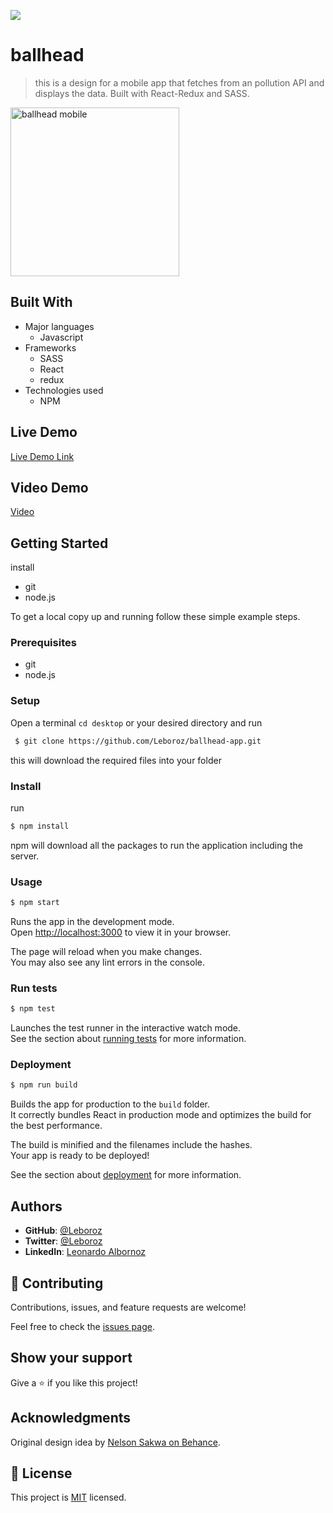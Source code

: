 ![](https://img.shields.io/badge/Microverse-blueviolet)

# ballhead

> this is a design for a mobile app that fetches from an pollution API and displays the data. Built with React-Redux and SASS.

<img src="./src/assets/images/mobile.gif" alt="ballhead mobile" width=270/>

## Built With

- Major languages
  - Javascript
- Frameworks
  - SASS
  - React
  - redux
- Technologies used
  - NPM

## Live Demo

[Live Demo Link](https://leboroz-ballhead.netlify.app)

## Video Demo

[Video](https://www.loom.com/share/4e6bfba217324455a3119d4c785ea544)


## Getting Started

install
- git
- node.js

To get a local copy up and running follow these simple example steps.

### Prerequisites
- git
- node.js
### Setup
Open a terminal `cd desktop` or your desired directory and run 
```bash
 $ git clone https://github.com/Leboroz/ballhead-app.git 
 ```
 this will download the required files into your folder

### Install

run
```bash
$ npm install
```
npm will download all the packages to run the application including the server.
### Usage
```bash
$ npm start
```

Runs the app in the development mode.\
Open [http://localhost:3000](http://localhost:3000) to view it in your browser.

The page will reload when you make changes.\
You may also see any lint errors in the console.


### Run tests
```bash
$ npm test
```
Launches the test runner in the interactive watch mode.\
See the section about [running tests](https://facebook.github.io/create-react-app/docs/running-tests) for more information.

### Deployment
```bash
$ npm run build
```

Builds the app for production to the `build` folder.\
It correctly bundles React in production mode and optimizes the build for the best performance.

The build is minified and the filenames include the hashes.\
Your app is ready to be deployed!

See the section about [deployment](https://facebook.github.io/create-react-app/docs/deployment) for more information.

## Authors

- **GitHub**: [@Leboroz](https://github.com/leboroz)
- **Twitter**: [@Leboroz](https://twitter.com/leboroz)
- **LinkedIn**: [Leonardo Albornoz](https://linkedin.com/in/linkedinhandle)

## 🤝 Contributing

Contributions, issues, and feature requests are welcome!

Feel free to check the [issues page](https://github.com/leboroz/ballhead-app/issues).

## Show your support

Give a ⭐️ if you like this project!

## Acknowledgments

Original design idea by [Nelson Sakwa on Behance](https://www.behance.net/sakwadesignstudio).

## 📝 License

This project is [MIT](./MIT.md) licensed.
